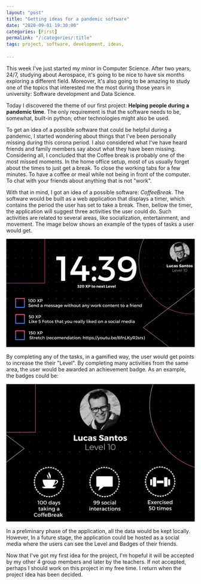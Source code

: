 ```yaml
---
layout: "post"
title: "Getting ideas for a pandemic software"
date: "2020-09-01 19:30:00"
categories: [First]
permalink: "/:categories/:title"
tags: project, software, development, ideas,

---
```


This week I've just started my minor in Computer Science. After two years, 24/7, studying about Aerospace, it's going to be nice to have six months exploring a different field. Moreover, It's also going to be amazing to study one of the topics that interested me the most during those years in university: Software development and Data Science.

Today I discovered the theme of our first project: **Helping people during a pandemic time**. The only requirement is that the software needs to be, somewhat, built-in python; other technologies might also be used.

To get an idea of a possible software that could be helpful during a pandemic, I started wondering about things that I've been personally missing during this corona period. I also considered what I've have heard friends and family members say about what they have been missing. Considering all, I concluded that the Coffee break is probably one of the most missed moments. In the home office setup, most of us usually forget about the times to just get a break. To close the working tabs for a few minutes. To have a coffee or meal while not being in front of the computer. To chat with your friends about anything that is not "work".

With that in mind, I got an idea of a possible software: *CoffeeBreak*. The software would be built as a web application that displays a timer, which contains the period the user has set to take a break. Then, bellow the timer, the application will suggest three activities the user could do. Such activities are related to several areas, like socialization, entertainment, and movement. The image below shows an example of the types of tasks a user would get.


![Badges in the app](/images/appCorona22.png)


By completing any of the tasks, in a gamified way, the user would get points to increase the their "Level". By completing many activities from the same area, the user would be awarded an achievement badge. As an example, the badges could be:

![Tasks in the app](/images/appCorona1.png)



In a preliminary phase of the application, all the data would be kept locally. However, In a future stage, the application could be hosted as a social media where the users can see the Level and Badges of their friends.

Now that I've got my first idea for the project, I'm hopeful it will be accepted by my other 4 group members and later by the teachers. If not accepted, perhaps I should work on this project in my free time. I return when the project idea has been decided.
